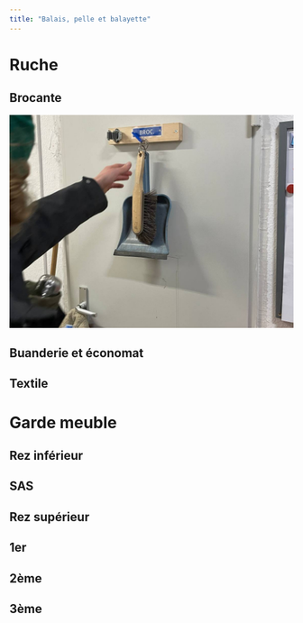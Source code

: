 ```yaml
---
title: "Balais, pelle et balayette"
---
```


# Ruche
## Brocante
![I_Cantine7-8](notes/pieces_jointes/images/i_nettoyage/i_cantine/I_Cantine7-8.jpg)
## Buanderie et économat
## Textile

# Garde meuble
## Rez inférieur
## SAS
## Rez supérieur
## 1er
## 2ème
## 3ème